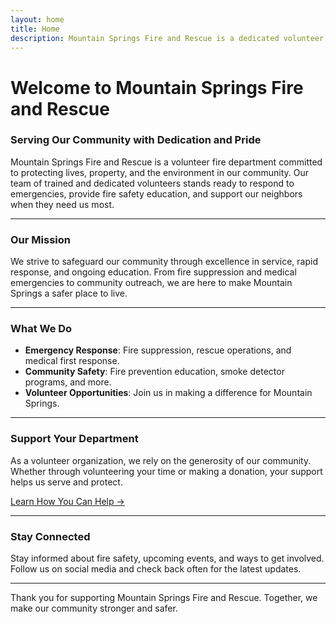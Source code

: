 ```yaml
---
layout: home
title: Home
description: Mountain Springs Fire and Rescue is a dedicated volunteer fire department serving our community with pride. We provide emergency response, fire safety education, and community support. Join us, donate, or learn how we keep Mountain Springs safe.
---
```


# Welcome to Mountain Springs Fire and Rescue

### Serving Our Community with Dedication and Pride

Mountain Springs Fire and Rescue is a volunteer fire department committed to protecting lives, property, and the environment in our community. Our team of trained and dedicated volunteers stands ready to respond to emergencies, provide fire safety education, and support our neighbors when they need us most.

---

### **Our Mission**

We strive to safeguard our community through excellence in service, rapid response, and ongoing education. From fire suppression and medical emergencies to community outreach, we are here to make Mountain Springs a safer place to live.

---

### **What We Do**
- **Emergency Response**: Fire suppression, rescue operations, and medical first response.
- **Community Safety**: Fire prevention education, smoke detector programs, and more.
- **Volunteer Opportunities**: Join us in making a difference for Mountain Springs.

---

### **Support Your Department**

As a volunteer organization, we rely on the generosity of our community. Whether through volunteering your time or making a donation, your support helps us serve and protect.

[Learn How You Can Help →](#)

---

### **Stay Connected**
Stay informed about fire safety, upcoming events, and ways to get involved. Follow us on social media and check back often for the latest updates.

---

Thank you for supporting Mountain Springs Fire and Rescue. Together, we make our community stronger and safer.

